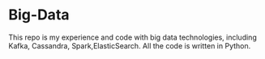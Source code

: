 # Big-Data
This repo is my experience and code with big data technologies, including Kafka, Cassandra, Spark,ElasticSearch. All the code is written in Python. 
